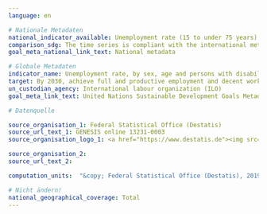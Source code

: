```yaml
---
language: en

# Nationale Metadaten
national_indicator_available: Unemployment rate (15 to under 75 years)
comparison_sdg: The time series is compliant with the international metadata description. Up to now, data are not available for the disaggregation dimension “persons with disabilities”.
goal_meta_national_link_text: National metadata

# Globale Metadaten
indicator_name: Unemployment rate, by sex, age and persons with disabilities
target: By 2030, achieve full and productive employment and decent work for all women and men, including for young people and persons with disabilities, and equal pay for work of equal value
un_custodian_agency: International labour organization (ILO)
goal_meta_link_text: United Nations Sustainable Development Goals Metadata

# Datenquelle

source_organisation_1: Federal Statistical Office (Destatis)
source_url_text_1: GENESIS online 13231-0003
source_organisation_logo_1: <a href="https://www.destatis.de"><img src="https://g205sdgs.github.io/sdg-indicators/public/LogosEn/destatis.png" alt="Logo Destatis" /></a>

source_organisation_2:
source_url_text_2:

computation_units:  "&copy; Federal Statistical Office (Destatis), 2019"

# Nicht ändern!
national_geographical_coverage: Total
---
```

